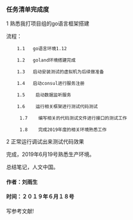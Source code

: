 ### 任务清单完成度

1    熟悉我打项目组的go语言框架搭建

流程：

        1.1   go语言环境1.12
    
        1.2   goland环境搭建完成
    
        1.3   启动安装测试的虚拟机为后续做准备
    
        1.4   启动consul进行服务注册
    
        1.5    启动数据监听服务
    
        1.6    运行相关框架进行测试代码测试
    
         1.7    编写相关的代码测试文件进行接口的测试工作
    
         1.8    完成2019年度的相关环境熟悉工作

2    正常运行调试出来测试代码效果

完成，2019年6月19号熟悉生产环境。

总结笔记，人文中国。

#### 作者：刘雨生

#### 时间：２０１９年６月１８号

写参考文献!
